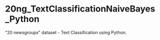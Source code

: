 # 20ng_TextClassificationNaiveBayes_Python
"20 newsgroups" dataset - Text Classification using Python. 
